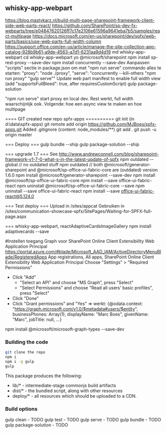 ## whisky-app-webpart

https://blog.mastykarz.nl/build-multi-page-sharepoint-framework-client-side-web-parts-react/
https://github.com/SharePoint/sp-dev-fx-webparts/tree/e04847620126ff7c17e2106e61596a9641eba7b5/samples/react-multipage
https://docs.microsoft.com/en-us/sharepoint/dev/spfx/web-parts/basics/use-web-parts-full-width-column
https://support.office.com/en-us/article/manage-the-site-collection-app-catalog-928b9b61-a9de-4563-a7d1-6231aa9d4d19
md whisky-app-webpart
cd whisky-app-webpart
yo @microsoft/sharepoint
npm install sp-rest-proxy --save-dev
npm install concurrently --save-dev
Aanpassen "scripts" sectie in package.json om met "npm run serve" commando alles te starten:
    "proxy": "node ./proxy",
    "serve": "concurrently --kill-others \"npm run proxy\" \"gulp serve\""
Update web part manifest to enable full width view (add "supportsFullBleed": true, after requiresCustomScript)
gulp package-solution

"npm run serve" start proxy en local dev. Rest werkt, full width waarschijnlijk ook. Volgende: hoe een async view te maken en hoe multipage

==== GIT created new repo spfx-apps ==========
git init (in d:\data\spfx-apps)
git remote add origin https://github.com/MJBoes/spfx-apps.git
Added .gitignore (content: node_modules/**)
git add .
git push -u origin master

=== Deploy ===
gulp bundle --ship
gulp package-solution --ship

=== upgrade 1.7 ===
See http://www.andrewconnell.com/blog/sharepoint-framework-v1-7-0-what-s-in-the-latest-update-of-spfx
npm outdated --global // no outdated stuff
npm outdated // both @microsoft/generator-sharepoint and @microsoft/sp-office-ui-fabric-core are (outdated) version 1.6.0
npm install @microsoft/generator-sharepoint --save-dev
npm install @microsoft/sp-office-ui-fabric-core
npm install --save office-ui-fabric-react
npm uninstall @microsoft/sp-office-ui-fabric-core --save
npm uninstall --save office-ui-fabric-react
npm install --save office-ui-fabric-react@5.124.0

=== Test deploy ===
Upload in /sites/appcat
Gebruiken in /sites/communication-showcase-spfx/SitePages/Waiting-for-SPFX-full-page.aspx

=== whisky-app-webpart, reactAdaptiveCardsImageGallery
npm install adaptivecards --save

#Instellen toegang Graph voor SharePoint Online Client Extensibility Web Application Principal
https://portal.azure.com/#blade/Microsoft_AAD_IAM/ActiveDirectoryMenuBlade/RegisteredApps
App registrations, All apps, SharePoint Online Client Extensibility Web Application Principal
Choose "Settings" > "Required Permissions"
  - Click "Add"
    - "Select an API" and choose "MS Graph", press "Select"
    - "Select Permissions" and choose "Read all users' basic profiles", press "Select"
  - Click "Done"
  - Click "Grant permissions" and "Yes"
  => werkt: {@odata.context: "https://graph.microsoft.com/v1.0/$metadata#users/$entity", businessPhones: Array(1), displayName: "Marc Boes", givenName: "Marc", jobTitle: null, …}
  
  npm install @microsoft/microsoft-graph-types --save-dev
  
### Building the code

```bash
git clone the repo
npm i
npm i -g gulp
gulp
```

This package produces the following:

* lib/* - intermediate-stage commonjs build artifacts
* dist/* - the bundled script, along with other resources
* deploy/* - all resources which should be uploaded to a CDN.

### Build options

gulp clean - TODO
gulp test - TODO
gulp serve - TODO
gulp bundle - TODO
gulp package-solution - TODO
